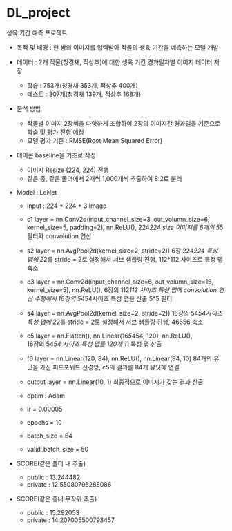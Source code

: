 # DL_project


생육 기간 예측 프로젝트

* 목적 및 배경 : 한 쌍의 이미지를 입력받아 작물의 생육 기간을 예측하는 모델 개발
* 데이터 : 2개 작물(청경채, 적상추)에 대한 생육 기간 경과일자별 이미지 데이터 저장
   - 학습 : 753개(청경채 353개, 적상추 400개)
   - 테스트 : 307개(청경채 139개, 적상추 168개)

* 분석 방법
   - 작물별 이미지 2장씩을 다양하게 조합하여 2장의 이미지간 경과일을 기준으로 학습 및 평가 진행 예정
   - 모델 평가 기준 : RMSE(Root Mean Squared Error)

* 데이콘 baseline을 기초로 작성
   - 이미지 Resize (224, 224) 진행  
   - 같은 종, 같은 폴더에서 2개씩 1,000개씩 추출하여 8:2로 분리


* Model : LeNet 
   - input : 224 * 224 * 3 Image
   - c1 layer = nn.Conv2d(input_channel_size=3, out_volumn_size=6, kernel_size=5, padding=2), nn.ReLU(),
            224*224 size 이미지를 6개의 5*5 필터와 convolution 연산
   - s2 layer = nn.AvgPool2d(kernel_size=2, stride=2))
            6장 224*224 특성 맵에  2*2를 stride = 2로 설정해서 서브 샘플링 진행, 112*112 사이즈로 특정 맵 축소
   - c3 layer = nn.Conv2d(input_channel_size=6, out_volumn_size=16, kernel_size=5), nn.ReLU(),
            6장의 112*112 사이즈 특성 맵에 convolution 연산 수행해서 16장의 54*54사이즈 특성 맵을 산출 5*5 필터
   - s4 layer = nn.AvgPool2d(kernel_size=2, stride=2))
            16장의 54*54사이즈 특성 맵에  2*2를 stride = 2로 설정해서 서브 샘플링 진행, 46656 축소
   - c5 layer = nn.Flatten(), nn.Linear(16*54*54, 120), nn.ReLU(),  
            16장의 54*54 사이즈 특성 맵을 120개 1*1 특성 맵 산출
   - f6 layer = nn.Linear(120, 84), nn.ReLU(), nn.Linear(84, 10)
            84개의 유닛을 가진 피드포워드 신경망, c5의 결과를 84개 유닛에 연결
   - output layer = nn.Linear(10, 1)
            최종적으로 이미지가 갖는 결과 산출
            
   - optim : Adam
   - lr = 0.00005
   - epochs = 10
   - batch_size = 64
   - valid_batch_size = 50

* SCORE(같은 폴더 내 추출)
   - public : 13.244482
   - private : 12.55080795288086

* SCORE(같은 종내 무작위 추출)
   - public : 15.292053
   - private : 14.207005500793457
